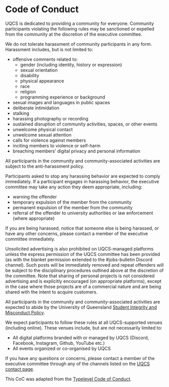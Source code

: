 # Code of Conduct

UQCS is dedicated to providing a community for everyone. Community participants violating the following rules may be sanctioned or expelled from the community at the discretion of the executive committee.

We do not tolerate harassment of community participants in any form. Harassment includes, but is not limited to:
* offensive comments related to:
  * gender (including identity, history or expression)
  * sexual orientation
  * disability
  * physical appearance
  * race
  * religion
  * programming experience or background
* sexual images and languages in public spaces
* deliberate intimidation
* stalking
* harassing photography or recording
* sustained disruption of community activities, spaces, or other events
* unwelcome physical contact
* unwelcome sexual attention
* calls for violence against members
* inciting members to violence or self-harm
* breaching members’ digital privacy and personal information

All participants in the community and community-associated activities are subject to the anti-harassment policy.

Participants asked to stop any harassing behavior are expected to comply immediately. If a participant engages in harassing behavior, the executive committee may take any action they deem appropriate, including:
* warning the offender
* temporary expulsion of the member from the community
* permanent expulsion of the member from the community
* referral of the offender to university authorities or law enforcement (where appropriate)

If you are being harassed, notice that someone else is being harassed, or have any other concerns, please contact a member of the executive committee immediately.

Unsolicited advertising is also prohibited on UQCS-managed platforms unless the express permission of the UQCS committee has been provided (as with the blanket permission extended to the #jobs-bulletin Discord channel). Such posts will be immediately removed and repeat offenders will be subject to the disciplinary procedures outlined above at the discretion of the committee. Note that sharing of personal projects is not considered advertising and is explicitly encouraged (on appropriate platforms), except in the case where those projects are of a commercial nature and are being shared with the intent to acquire customers.

All participants in the community and community-associated activities are expected to abide by the University of Queensland [Student Integrity and Misconduct Policy](http://ppl.app.uq.edu.au/content/3.60.04-student-integrity-and-misconduct).

We expect participants to follow these rules at all UQCS-supported venues (including online). These venues include, but are not necessarily limited to:
* All digital platforms branded with or managed by UQCS (Discord, Facebook, Instagram, Github, YouTube etc.)
* All events organized or co-organised by UQCS

If you have any questions or concerns, please contact a member of the executive committee through any of the channels listed on the [UQCS contact page](https://uqcs.org.au/contact).

This CoC was adapted from the [Typelevel Code of Conduct](https://typelevel.org/conduct).
